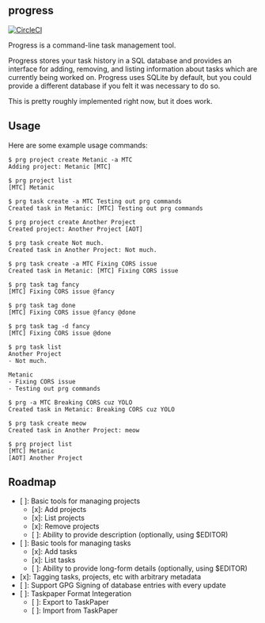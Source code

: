 progress
--------

[![CircleCI](https://circleci.com/gh/monokrome/progress.svg?style=svg)](https://circleci.com/gh/monokrome/progress)

Progress is a command-line task management tool.

Progress stores your task history in a SQL database and provides an interface
for adding, removing, and listing information about tasks which are currently
being worked on. Progress uses SQLite by default, but you could provide a
different database if you felt it was necessary to do so.

This is pretty roughly implemented right now, but it does work.

## Usage

Here are some example usage commands:

    $ prg project create Metanic -a MTC
    Adding project: Metanic [MTC]

    $ prg project list
    [MTC] Metanic

    $ prg task create -a MTC Testing out prg commands
    Created task in Metanic: [MTC] Testing out prg commands

    $ prg project create Another Project
    Created project: Another Project [AOT]

    $ prg task create Not much.
    Created task in Another Project: Not much.

    $ prg task create -a MTC Fixing CORS issue
    Created task in Metanic: [MTC] Fixing CORS issue

    $ prg task tag fancy
    [MTC] Fixing CORS issue @fancy

    $ prg task tag done
    [MTC] Fixing CORS issue @fancy @done

    $ prg task tag -d fancy
    [MTC] Fixing CORS issue @done

    $ prg task list
    Another Project
    - Not much.

    Metanic
    - Fixing CORS issue
    - Testing out prg commands

    $ prg -a MTC Breaking CORS cuz YOLO
    Created task in Metanic: Breaking CORS cuz YOLO

    $ prg task create meow
    Created task in Another Project: meow

    $ prg project list
    [MTC] Metanic
    [AOT] Another Project


## Roadmap

* [ ]: Basic tools for managing projects
  * [x]: Add projects
  * [x]: List projects
  * [x]: Remove projects
  * [ ]: Ability to provide description (optionally, using $EDITOR)
* [ ]: Basic tools for managing tasks
  * [x]: Add tasks
  * [x]: List tasks
  * [ ]: Ability to provide long-form details (optionally, using $EDITOR)
* [x]: Tagging tasks, projects, etc with arbitrary metadata
* [ ]: Support GPG Signing of database entries with every update
* [ ]: Taskpaper Format Integeration
  * [ ]: Export to TaskPaper
  * [ ]: Import from TaskPaper

